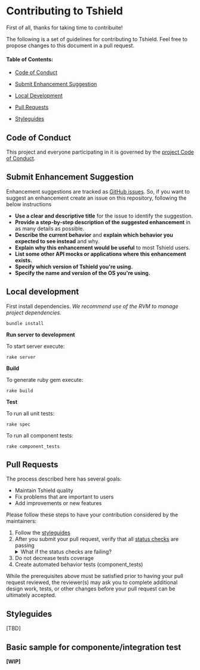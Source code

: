 # Contributing to Tshield

First of all, thanks for taking time to contribuite!

The following is a set of guidelines for contributing to Tshield. Feel free to propose changes to this document in a pull request.

#### Table of Contents:

* [Code of Conduct](#code-of-conduct)

* [Submit Enhancement Suggestion](#submit-enhancement-suggestion)
 
* [Local Development](#local-development)
 
* [Pull Requests](#pull-requests)
 
* [Styleguides](#styleguides)

## Code of Conduct
This project and everyone participating in it is governed by the [project Code of Conduct](CODE_OF_CONDUCT.md).

## Submit Enhancement Suggestion

Enhancement suggestions are tracked as [GitHub issues](https://guides.github.com/features/issues/). So, if you want to suggest an enhancement create an issue on this repository, following the below instructions

* **Use a clear and descriptive title** for the issue to identify the suggestion.
* **Provide a step-by-step description of the suggested enhancement** in as many details as possible.
* **Describe the current behavior** and **explain which behavior you expected to see instead** and why.
* **Explain why this enhancement would be useful** to most Tshield users.
* **List some other API mocks or applications where this enhancement exists.**
* **Specify which version of Tshield you're using.**
* **Specify the name and version of the OS you're using.**

## Local development

First install dependencies.
_We recommend use of the RVM to manage project dependencies._

```
bundle install
```

**Run server to development**

To start server execute:

`rake server`

**Build**

To generate ruby gem execute:

`rake build`

**Test**

To run all unit tests:

`rake spec`

To run all component tests:

`rake component_tests`

## Pull Requests

The process described here has several goals:

- Maintain Tshield quality
- Fix problems that are important to users
- Add improvements or new features

Please follow these steps to have your contribution considered by the maintainers:

1. Follow the [styleguides](#styleguides)
2. After you submit your pull request, verify that all [status checks](https://help.github.com/articles/about-status-checks/) are passing <details><summary>What if the status checks are failing?</summary>If a status check is failing, and you believe that the failure is unrelated to your change, please leave a comment on the pull request explaining why you believe the failure is unrelated. A maintainer will re-run the status check for you. If we conclude that the failure was a false positive, then we will open an issue to track that problem with our status check suite.</details>
3. Do not decrease tests coverage
4. Create automated behavior tests (component_tests)

While the prerequisites above must be satisfied prior to having your pull request reviewed, the reviewer(s) may ask you to complete additional design work, tests, or other changes before your pull request can be ultimately accepted.

## Styleguides
[TBD]

## Basic sample for componente/integration test
**[WIP]**

